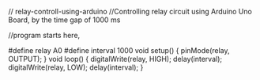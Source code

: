 // relay-controll-using-arduino
//Controlling relay circuit using  Arduino Uno Board, by the time gap of 1000 ms

//program starts here,


#define relay A0
#define interval 1000
void setup() {
  pinMode(relay, OUTPUT);
}
void loop()
{
   digitalWrite(relay, HIGH);
   delay(interval);
   digitalWrite(relay, LOW);
   delay(interval);
}
